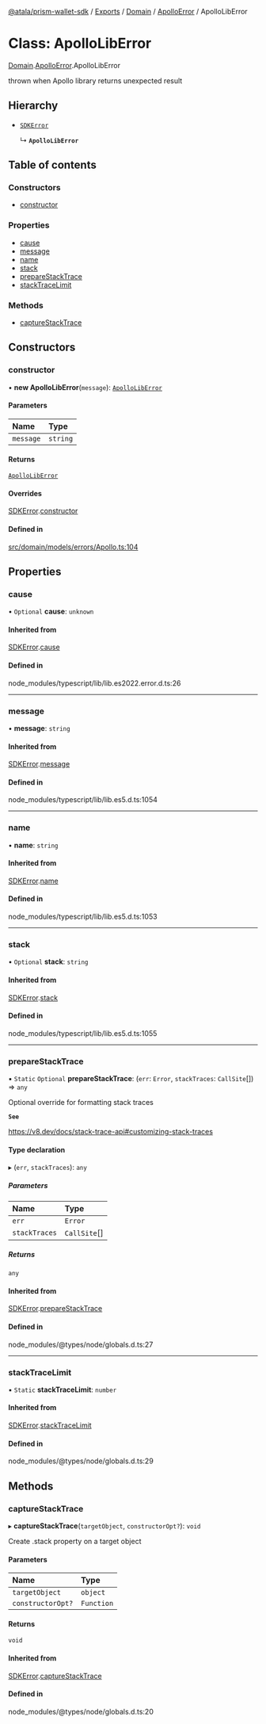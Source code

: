 [@atala/prism-wallet-sdk](../README.md) / [Exports](../modules.md) / [Domain](../modules/Domain.md) / [ApolloError](../modules/Domain.ApolloError.md) / ApolloLibError

# Class: ApolloLibError

[Domain](../modules/Domain.md).[ApolloError](../modules/Domain.ApolloError.md).ApolloLibError

thrown when Apollo library returns unexpected result

## Hierarchy

- [`SDKError`](Domain.CommonError.SDKError.md)

  ↳ **`ApolloLibError`**

## Table of contents

### Constructors

- [constructor](Domain.ApolloError.ApolloLibError.md#constructor)

### Properties

- [cause](Domain.ApolloError.ApolloLibError.md#cause)
- [message](Domain.ApolloError.ApolloLibError.md#message)
- [name](Domain.ApolloError.ApolloLibError.md#name)
- [stack](Domain.ApolloError.ApolloLibError.md#stack)
- [prepareStackTrace](Domain.ApolloError.ApolloLibError.md#preparestacktrace)
- [stackTraceLimit](Domain.ApolloError.ApolloLibError.md#stacktracelimit)

### Methods

- [captureStackTrace](Domain.ApolloError.ApolloLibError.md#capturestacktrace)

## Constructors

### constructor

• **new ApolloLibError**(`message`): [`ApolloLibError`](Domain.ApolloError.ApolloLibError.md)

#### Parameters

| Name | Type |
| :------ | :------ |
| `message` | `string` |

#### Returns

[`ApolloLibError`](Domain.ApolloError.ApolloLibError.md)

#### Overrides

[SDKError](Domain.CommonError.SDKError.md).[constructor](Domain.CommonError.SDKError.md#constructor)

#### Defined in

[src/domain/models/errors/Apollo.ts:104](https://github.com/hyperledger/identus-edge-agent-sdk-ts/blob/2cdbf1ede368164be3dd56f3e362e76e94d48b48/src/domain/models/errors/Apollo.ts#L104)

## Properties

### cause

• `Optional` **cause**: `unknown`

#### Inherited from

[SDKError](Domain.CommonError.SDKError.md).[cause](Domain.CommonError.SDKError.md#cause)

#### Defined in

node_modules/typescript/lib/lib.es2022.error.d.ts:26

___

### message

• **message**: `string`

#### Inherited from

[SDKError](Domain.CommonError.SDKError.md).[message](Domain.CommonError.SDKError.md#message)

#### Defined in

node_modules/typescript/lib/lib.es5.d.ts:1054

___

### name

• **name**: `string`

#### Inherited from

[SDKError](Domain.CommonError.SDKError.md).[name](Domain.CommonError.SDKError.md#name)

#### Defined in

node_modules/typescript/lib/lib.es5.d.ts:1053

___

### stack

• `Optional` **stack**: `string`

#### Inherited from

[SDKError](Domain.CommonError.SDKError.md).[stack](Domain.CommonError.SDKError.md#stack)

#### Defined in

node_modules/typescript/lib/lib.es5.d.ts:1055

___

### prepareStackTrace

▪ `Static` `Optional` **prepareStackTrace**: (`err`: `Error`, `stackTraces`: `CallSite`[]) => `any`

Optional override for formatting stack traces

**`See`**

https://v8.dev/docs/stack-trace-api#customizing-stack-traces

#### Type declaration

▸ (`err`, `stackTraces`): `any`

##### Parameters

| Name | Type |
| :------ | :------ |
| `err` | `Error` |
| `stackTraces` | `CallSite`[] |

##### Returns

`any`

#### Inherited from

[SDKError](Domain.CommonError.SDKError.md).[prepareStackTrace](Domain.CommonError.SDKError.md#preparestacktrace)

#### Defined in

node_modules/@types/node/globals.d.ts:27

___

### stackTraceLimit

▪ `Static` **stackTraceLimit**: `number`

#### Inherited from

[SDKError](Domain.CommonError.SDKError.md).[stackTraceLimit](Domain.CommonError.SDKError.md#stacktracelimit)

#### Defined in

node_modules/@types/node/globals.d.ts:29

## Methods

### captureStackTrace

▸ **captureStackTrace**(`targetObject`, `constructorOpt?`): `void`

Create .stack property on a target object

#### Parameters

| Name | Type |
| :------ | :------ |
| `targetObject` | `object` |
| `constructorOpt?` | `Function` |

#### Returns

`void`

#### Inherited from

[SDKError](Domain.CommonError.SDKError.md).[captureStackTrace](Domain.CommonError.SDKError.md#capturestacktrace)

#### Defined in

node_modules/@types/node/globals.d.ts:20
